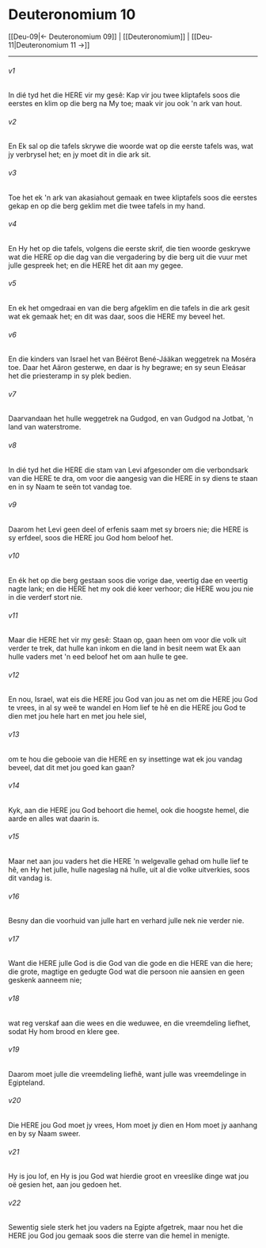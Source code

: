 # Deuteronomium 10

[[Deu-09|← Deuteronomium 09]] | [[Deuteronomium]] | [[Deu-11|Deuteronomium 11 →]]
***

###### v1
In dié tyd het die HERE vir my gesê: Kap vir jou twee kliptafels soos die eerstes en klim op die berg na My toe; maak vir jou ook 'n ark van hout. 
###### v2
En Ek sal op die tafels skrywe die woorde wat op die eerste tafels was, wat jy verbrysel het; en jy moet dit in die ark sit. 
###### v3
Toe het ek 'n ark van akasiahout gemaak en twee kliptafels soos die eerstes gekap en op die berg geklim met die twee tafels in my hand. 
###### v4
En Hy het op die tafels, volgens die eerste skrif, die tien woorde geskrywe wat die HERE op die dag van die vergadering by die berg uit die vuur met julle gespreek het; en die HERE het dit aan my gegee. 
###### v5
En ek het omgedraai en van die berg afgeklim en die tafels in die ark gesit wat ek gemaak het; en dit was daar, soos die HERE my beveel het. 
###### v6
En die kinders van Israel het van Béërot Bené-Jáäkan weggetrek na Moséra toe. Daar het Aäron gesterwe, en daar is hy begrawe; en sy seun Eleásar het die priesteramp in sy plek bedien. 
###### v7
Daarvandaan het hulle weggetrek na Gudgod, en van Gudgod na Jotbat, 'n land van waterstrome. 
###### v8
In dié tyd het die HERE die stam van Levi afgesonder om die verbondsark van die HERE te dra, om voor die aangesig van die HERE in sy diens te staan en in sy Naam te seën tot vandag toe. 
###### v9
Daarom het Levi geen deel of erfenis saam met sy broers nie; die HERE is sy erfdeel, soos die HERE jou God hom beloof het. 
###### v10
En ék het op die berg gestaan soos die vorige dae, veertig dae en veertig nagte lank; en die HERE het my ook dié keer verhoor; die HERE wou jou nie in die verderf stort nie. 
###### v11
Maar die HERE het vir my gesê: Staan op, gaan heen om voor die volk uit verder te trek, dat hulle kan inkom en die land in besit neem wat Ek aan hulle vaders met 'n eed beloof het om aan hulle te gee. 
###### v12
En nou, Israel, wat eis die HERE jou God van jou as net om die HERE jou God te vrees, in al sy weë te wandel en Hom lief te hê en die HERE jou God te dien met jou hele hart en met jou hele siel, 
###### v13
om te hou die gebooie van die HERE en sy insettinge wat ek jou vandag beveel, dat dit met jou goed kan gaan? 
###### v14
Kyk, aan die HERE jou God behoort die hemel, ook die hoogste hemel, die aarde en alles wat daarin is. 
###### v15
Maar net aan jou vaders het die HERE 'n welgevalle gehad om hulle lief te hê, en Hy het julle, hulle nageslag ná hulle, uit al die volke uitverkies, soos dit vandag is. 
###### v16
Besny dan die voorhuid van julle hart en verhard julle nek nie verder nie. 
###### v17
Want die HERE julle God is die God van die gode en die HERE van die here; die grote, magtige en gedugte God wat die persoon nie aansien en geen geskenk aanneem nie; 
###### v18
wat reg verskaf aan die wees en die weduwee, en die vreemdeling liefhet, sodat Hy hom brood en klere gee. 
###### v19
Daarom moet julle die vreemdeling liefhê, want julle was vreemdelinge in Egipteland. 
###### v20
Die HERE jou God moet jy vrees, Hom moet jy dien en Hom moet jy aanhang en by sy Naam sweer. 
###### v21
Hy is jou lof, en Hy is jou God wat hierdie groot en vreeslike dinge wat jou oë gesien het, aan jou gedoen het. 
###### v22
Sewentig siele sterk het jou vaders na Egipte afgetrek, maar nou het die HERE jou God jou gemaak soos die sterre van die hemel in menigte. 
